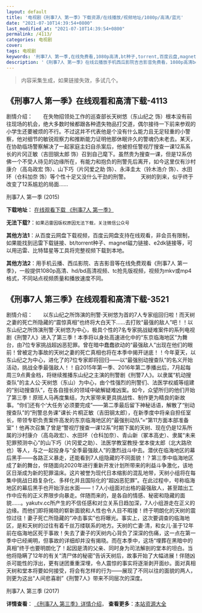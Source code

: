 ```yaml
---
layout: default
title: '电视剧《刑事7人 第一季》下载资源/在线播放/视频地址/1080p/高清/蓝光'
date: "2021-07-10T14:39:54+0800"
last_modified_at: "2021-07-10T14:39:54+0800"
permalink: /4113/
categories: 电视剧
cover:
tags: 电视剧
keywords: '刑事7人 第一季,在线免费看,1080p高清,bt种子,torrent,百度云盘,magnet,磁力链,迅雷下载资源'
description: '《刑事7人 第一季》在线云播放手机西瓜影院吉吉影音免费看，1080p高清bd/hd未删减完整版和tc抢先枪版，mkv/mp4格式，附带bt/torrent种子、magnet/磁力链、百度云盘、网盘资源迅雷下载链接'
---
```


>内容采集生成，如果链接失效，多试几个。


## 《刑事7人 第一季》在线观看和高清下载-4113

剧情介绍：　　在失物招领处工作的巡查部长天树悠（东山纪之 饰）根本没有前往现场的机会，绝大多数时候都跟各种遗失物品打交道，偶尔接待一下前来参观的小学生还要被烦的不行。不过这并不代表他是个没有什么能力且无足轻重的小警察，他对细节的敏锐观察力和推断能力证明他那休眠许久的警魂仍未老去。某天，在协助临场警察解决了一起家庭主妇自杀案后，他被担任警视厅搜查一课12系系长的片冈正敏（吉田钢太郎 饰）召到自己麾下。虽然贵为搜查一课，但是12系仿佛一个不受人待见的边缘所在，有能力和抱负的刑警先后离开，如今这里仅有沙村康介（高岛政宏 饰）、山下巧（片冈爱之助 饰）、永泽圭太（铃木浩介 饰）、水田环（仓科加奈 饰）等个性十足又没什么干劲的刑警。 　　天树的到来，似乎终于改变了12系尴尬的局面……


刑事7人 第一季 (2015)

**下载地址**： [在线观看下载 《刑事7人 第一季》](https://www.btbtdy.me/btdy/dy8295.html) 


**无法下载?**：`如果迅雷因版权原因无法下载，关注微信公众号 `

**其他方法1**：从百度云网盘下载视频，百度云网盘支持在线观看，非会员有限制，如果能找到迅雷下载链接、bt/torrent种子、magnet磁力链接、e2dk链接等，可以用迅雷、比特彗星等工具将完整视频下载到本地。

**其他方法2**：用手机云播、西瓜影院、吉吉影音等在线免费观看《刑事7人 第一季》，一般提供1080p高清、hd/bd高清视频、tc抢先版视频，视频为mkv或mp4格式，不同站点视频质量和播放速度不同。


## 《刑事7人 第三季》在线观看和高清下载-3521

剧情介绍：　　以东山纪之所饰演的刑警·天树悠为首的7人专家组回归啦！而天树之妻的死亡所隐藏的“震惊真相”也终将大白天下……去打败“最强的敌人”吧！！以东山纪之所饰演刑警·天树悠为中心，极具个性的7名专家挑战疑难案件的系列电视剧《刑警7人》进入了第三季！本季将以身处高速进化中的“东京临海地区”为舞台，由7位专家挑战超凶恶犯罪。曾在暗中蠢蠢欲动的“最强敌人”出现在他们的眼前！曾被定为事故的天树之妻的死亡真相也将在本季中揭开谜底！！今年夏天，以东山纪之为中心，进化了的7位专家即将回归——以“最强别动搜查队”的名义开始活动，挑战全季最强敌人！！自2015年第一季、2016年第二季播出后，7月起每周三9点黄金档，将继续推播东山纪之主演的刑警剧《刑警7人》。以隶属“机动搜查队”的主人公·天树悠（东山）为中心，由个性强烈的刑警们、法医学权威等组建的“别动搜查队”，在各自擅长的领域中破解疑难凶案。如今，众望所归的他们开始了第三季！原班人马再度集结，为大家带来更具挑战性、制作更为精良的新故事。“你们还有个‘大任务’必须要完成”——第二季最后留下神秘话语，解散了“别动搜查队”的“刑警总务课”课长·片桐正敏（吉田钢太郎），在新季度中将亲自担任室长，带领专职负责案件高发的东京临海地区的“最强别动队”=“第11方面本部准备室”！他再次召集了曾是“警视厅搜查一课12系”时期下属的天树、现在仍是12系所属的沙村康介（高岛政宏）、水田环（仓科加奈）、青山新（冢本高史）、隶属“未来犯罪预测中心”的山下巧（片冈爱之助）、法医学教室教授·堂本俊太郎（北大路欣也）等人，与之一起投身与“全季最强敌人”的激烈战斗中去。潜伏在临海地区的幕后黑手——各路正义暴走，还能看到7人组隐藏的不同面貌！？第三季中临海地区成了新的舞台，伴随面向2020年进行重新开发计划所带来的利益斗争激化，该地区日渐成为新的犯罪温床。这片被誉为现代日本缩影的混乱地带，天树小组将在每集中挑战日趋复杂化、多样化并且国际化的“超凶恶犯罪”。在此过程中，号称临海地区的幕后黑手也开始浮出水面——！7人小组面对出格的最强敌人，甚至踏出工作中应有的正义界限步向暴走。伴随而来的，是各自的情感、秘密和隐藏的面貌……。yakutv.cc所产生的不信任感和对立关系日趋加深，7人小组游走在正义的边缘。而他们即将揭晓的崭新面貌和人性也令人目不暇接！终于明朗化的天树的震惊过往！妻子死亡所隐藏的“冲击事实”也将曝光。事实上，这次要调查的临海地区，是和天树的过往有着千丝万缕联系的地方。天树的亡妻·清，和女儿·圣于12年前在临海地区死于事故！失去了妻子的天树内心背负了深深的伤痛，这一点在第一季中已经阐明，但事故的详细却并没有揭晓。而在本季中，这场“埋葬在黑暗中的真相”终于也要明朗化了！起因是清的父亲、同时身为司法解剖的堂本的坦白。当他将隐瞒了12年的有关“清尸体的秘密”告诉天树后，故事开始了大幅进展！伴随凶杀可能性的浮出，更有谜团重重深埋，令人震惊的事实将逐渐剥开面纱。面对真相天树和堂本将要如何接受，将会有怎样的行为——展现了不同以往的面貌的两人，则更为这出“人间悲喜剧”《刑警7人》带来不同层次的深度。


刑事7人 第三季 (2017)

**详情查看**： [《刑事7人 第三季》详情介绍](/movie/3521/)， **查看更多**：[本站资源大全](/movie/t/all/)

